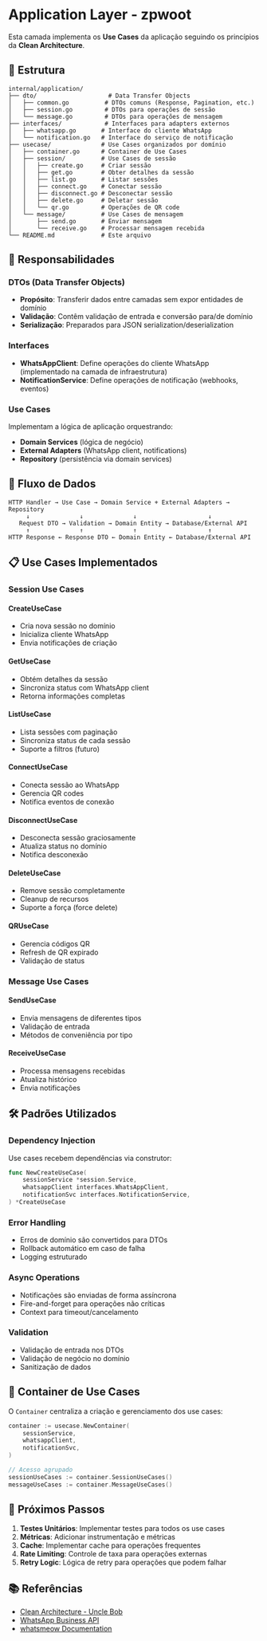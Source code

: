 # Application Layer - zpwoot

Esta camada implementa os **Use Cases** da aplicação seguindo os princípios da **Clean Architecture**.

## 📁 Estrutura

```
internal/application/
├── dto/                    # Data Transfer Objects
│   ├── common.go          # DTOs comuns (Response, Pagination, etc.)
│   ├── session.go         # DTOs para operações de sessão
│   └── message.go         # DTOs para operações de mensagem
├── interfaces/            # Interfaces para adapters externos
│   ├── whatsapp.go       # Interface do cliente WhatsApp
│   └── notification.go   # Interface do serviço de notificação
├── usecase/              # Use Cases organizados por domínio
│   ├── container.go      # Container de Use Cases
│   ├── session/          # Use Cases de sessão
│   │   ├── create.go     # Criar sessão
│   │   ├── get.go        # Obter detalhes da sessão
│   │   ├── list.go       # Listar sessões
│   │   ├── connect.go    # Conectar sessão
│   │   ├── disconnect.go # Desconectar sessão
│   │   ├── delete.go     # Deletar sessão
│   │   └── qr.go         # Operações de QR code
│   └── message/          # Use Cases de mensagem
│       ├── send.go       # Enviar mensagem
│       └── receive.go    # Processar mensagem recebida
└── README.md             # Este arquivo
```

## 🎯 Responsabilidades

### **DTOs (Data Transfer Objects)**
- **Propósito**: Transferir dados entre camadas sem expor entidades de domínio
- **Validação**: Contêm validação de entrada e conversão para/de domínio
- **Serialização**: Preparados para JSON serialization/deserialization

### **Interfaces**
- **WhatsAppClient**: Define operações do cliente WhatsApp (implementado na camada de infraestrutura)
- **NotificationService**: Define operações de notificação (webhooks, eventos)

### **Use Cases**
Implementam a lógica de aplicação orquestrando:
- **Domain Services** (lógica de negócio)
- **External Adapters** (WhatsApp client, notifications)
- **Repository** (persistência via domain services)

## 🔄 Fluxo de Dados

```
HTTP Handler → Use Case → Domain Service + External Adapters → Repository
     ↓              ↓              ↓                    ↓
   Request DTO → Validation → Domain Entity → Database/External API
     ↑              ↑              ↑                    ↑
HTTP Response ← Response DTO ← Domain Entity ← Database/External API
```

## 📋 Use Cases Implementados

### **Session Use Cases**

#### **CreateUseCase**
- Cria nova sessão no domínio
- Inicializa cliente WhatsApp
- Envia notificações de criação

#### **GetUseCase**
- Obtém detalhes da sessão
- Sincroniza status com WhatsApp client
- Retorna informações completas

#### **ListUseCase**
- Lista sessões com paginação
- Sincroniza status de cada sessão
- Suporte a filtros (futuro)

#### **ConnectUseCase**
- Conecta sessão ao WhatsApp
- Gerencia QR codes
- Notifica eventos de conexão

#### **DisconnectUseCase**
- Desconecta sessão graciosamente
- Atualiza status no domínio
- Notifica desconexão

#### **DeleteUseCase**
- Remove sessão completamente
- Cleanup de recursos
- Suporte a força (force delete)

#### **QRUseCase**
- Gerencia códigos QR
- Refresh de QR expirado
- Validação de status

### **Message Use Cases**

#### **SendUseCase**
- Envia mensagens de diferentes tipos
- Validação de entrada
- Métodos de conveniência por tipo

#### **ReceiveUseCase**
- Processa mensagens recebidas
- Atualiza histórico
- Envia notificações

## 🛠️ Padrões Utilizados

### **Dependency Injection**
Use cases recebem dependências via construtor:
```go
func NewCreateUseCase(
    sessionService *session.Service,
    whatsappClient interfaces.WhatsAppClient,
    notificationSvc interfaces.NotificationService,
) *CreateUseCase
```

### **Error Handling**
- Erros de domínio são convertidos para DTOs
- Rollback automático em caso de falha
- Logging estruturado

### **Async Operations**
- Notificações são enviadas de forma assíncrona
- Fire-and-forget para operações não críticas
- Context para timeout/cancelamento

### **Validation**
- Validação de entrada nos DTOs
- Validação de negócio no domínio
- Sanitização de dados

## 🔧 Container de Use Cases

O `Container` centraliza a criação e gerenciamento dos use cases:

```go
container := usecase.NewContainer(
    sessionService,
    whatsappClient,
    notificationSvc,
)

// Acesso agrupado
sessionUseCases := container.SessionUseCases()
messageUseCases := container.MessageUseCases()
```

## 🚀 Próximos Passos

1. **Testes Unitários**: Implementar testes para todos os use cases
2. **Métricas**: Adicionar instrumentação e métricas
3. **Cache**: Implementar cache para operações frequentes
4. **Rate Limiting**: Controle de taxa para operações externas
5. **Retry Logic**: Lógica de retry para operações que podem falhar

## 📚 Referências

- [Clean Architecture - Uncle Bob](https://blog.cleancoder.com/uncle-bob/2012/08/13/the-clean-architecture.html)
- [WhatsApp Business API](https://developers.facebook.com/docs/whatsapp)
- [whatsmeow Documentation](https://pkg.go.dev/go.mau.fi/whatsmeow)

